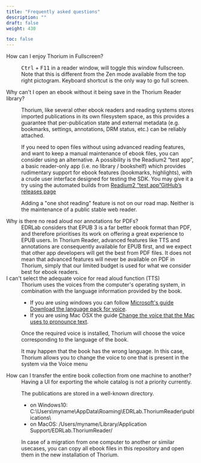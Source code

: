 ```yaml
---
title: "Frequently asked questions"
description: ""
draft: false
weight: 430

toc: false
---
```



<dl>
<dt id="fullscreen">How can I enjoy Thorium in Fullscreen?
</dt>
<dd>
<p>
<kbd>Ctrl</kbd> + <kbd>F11</kbd>  in a reader window, will toggle this window fullscreen. Note that this is different from the Zen mode available from the top right pictogram. Keyboard shortcut is the only way to go full screen.
</p>
</dd>

<dt id="manually_manage_files">Why can't I open an ebook without it being save in the Thorium Reader library?
</dt>
<dd>
<p>Thorium, like several other ebook readers and reading systems stores imported publications in its own filesystem space, as this provides a guarantee that per-publication state and external metadata (e.g. bookmarks, settings, annotations, DRM status, etc.) can be reliably attached.</p>

<p>If you need to open files without using advanced reading features, and want to keep a manual maintenance of ebook files, you can consider using an alternative. A possibility is the Readium2 “test app”, a basic reader-only app (i.e. no library / bookshelf) which provides rudimentary support for ebook features (bookmarks, highlights), with a crude user interface designed for testing the SDK. You may give it a try using the automated builds from <a href="
https://github.com/readium/r2-testapp-js"> Readium2 “test app”GitHub’s releases page</a></p>
<p>Adding a "one shot reading" feature is not on our road map. Neither is the maintenance of a public stable web reader. 
</p>
</dd>

<dt id="PDFsupport">Why is there no read aloud nor annotations for PDFs?
</dt>
<dd>EDRLab considers that EPUB 3 is a far better ebook format than PDF, and therefore prioritises its work on offering a great experience to EPUB users. In Thorium Reader, advanced features like TTS and annotations are consequently available for EPUB first, and we expect that other app developers will get the best from PDF files. It does not mean that advanced features will never be available on PDF in Thorium, simply that our limited budget is used for what we consider best for ebook readers.
</dd>

<dt id="TTSvoices">I can't select the adequate voice for read aloud function (TTS)</dt>
<dd>Thorium uses the voices from the computer's operating system, in combination with the language information provided by the book.

* If you are using windows you can follow [Microsoft's guide Download the language pack for voice](https://support.microsoft.com/en-us/windows/download-language-pack-for-speech-24d06ef3-ca09-ddcc-70a0-63606fd16394). 
* If you are using Mac OSX the guide [Change the voice that the Mac uses to pronounce text](https://support.apple.com/guide/mac-help/change-the-voice-your-mac-uses-to-speak-text-mchlp2290/mac).

Once the required voice is installed, Thorium will choose the voice corresponding to the language of the book.

It may happen that the book has the wrong language. In this case, Thorium allows you to change the voice to one that is present in the system via the Voice menu
</dd>

<dt id="localStorage">How can I transfer the entire book collection from one machine to another?</dt>
<dd>
Having a UI for exporting the whole catalog is not a priority currently. 

The publications are stored in a well-known directory. 
  * on Windows10: C:\Users\myname\AppData\Roaming\EDRLab.ThoriumReader\publications\
  * on MacOS: /Users/myname/Library/Application Support/EDRLab.ThoriumReader/

In case of a migration from one computer to another or similar usecases, you can copy all ebook files in this repository and open them in the new installation of Thorium. 

  </dd>
  </dl>